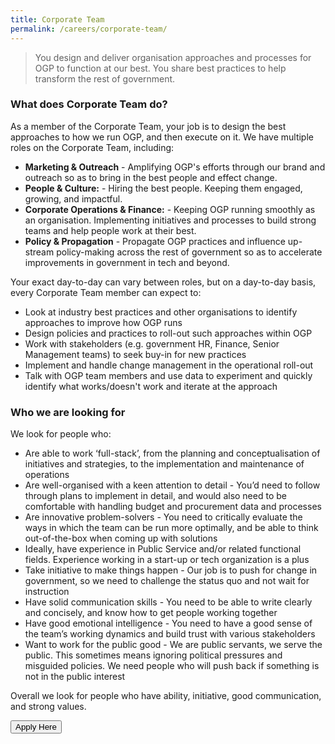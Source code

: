 ```yaml
---
title: Corporate Team
permalink: /careers/corporate-team/
---
```

> You design and deliver organisation approaches and processes for OGP to function at our best. You share best practices to help transform the rest of government.

### **What does Corporate Team do?**
As a member of the Corporate Team, your job is to design the best approaches to how we run OGP, and then execute on it. We have multiple roles on the Corporate Team, including:
* **Marketing & Outreach** - Amplifying OGP's efforts through our brand and outreach so as to bring in the best people and effect change.
* **People & Culture:** - Hiring the best people. Keeping them engaged, growing, and impactful.
* **Corporate Operations & Finance:** - Keeping OGP running smoothly as an organisation. Implementing initiatives and processes to build strong teams and help people work at their best.
* **Policy & Propagation** - Propagate OGP practices and influence up-stream policy-making across the rest of government so as to accelerate improvements in government in tech and beyond.

Your exact day-to-day can vary between roles, but on a day-to-day basis, every Corporate Team member can expect to:
* Look at industry best practices and other organisations to identify approaches to improve how OGP runs
* Design policies and practices to roll-out such approaches within OGP
* Work with stakeholders (e.g. government HR, Finance, Senior Management teams) to seek buy-in for new practices
* Implement and handle change management in the operational roll-out
* Talk with OGP team members and use data to experiment and quickly identify what works/doesn't work and iterate at the approach

### **Who we are looking for**
We look for people who:

* Are able to work ‘full-stack’, from the planning and conceptualisation of initiatives and strategies, to the implementation and maintenance of operations
* Are well-organised with a keen attention to detail - You’d need to follow through plans to implement in detail, and would also need to be comfortable with handling budget and procurement data and processes
* Are innovative problem-solvers - You need to critically evaluate the ways in which the team can be run more optimally, and be able to think out-of-the-box when coming up with solutions
* Ideally, have experience in Public Service and/or related functional fields. Experience working in a start-up or tech organization is a plus
* Take initiative to make things happen - Our job is to push for change in government, so we need to challenge the status quo and not wait for instruction
* Have solid communication skills - You need to be able to write clearly and concisely, and know how to get people working together
* Have good emotional intelligence - You need to have a good sense of the team’s working dynamics and build trust with various stakeholders
* Want to work for the public good - We are public servants, we serve the public. This sometimes means ignoring political pressures and misguided policies. We need people who will push back if something is not in the public interest

Overall we look for people who have ability, initiative, good communication, and strong values.

<a href="https://opengovernmentproducts.recruitee.com/#section-89477" target="_blank">
    <button class="bp-button is-secondary is-medium has-text-white is-uppercase search-button">
        Apply Here
    </button>
</a>